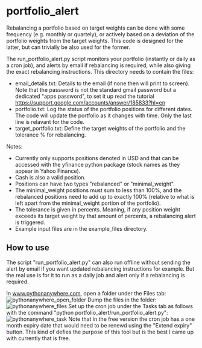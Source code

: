 # portfolio_alert

Rebalancing a portfolio based on target weights can be done with some frequency (e.g. monthly or quartely), or actively based on a deviation of the portfolio weights from the target weights. This code is designed for the latter, but can trivially be also used for the former.  

The run_portfolio_alert.py script monitors your portfolio (instantly or daily as a cron job), and alerts by email if rebalancing is required, while also giving the exact rebalancing instructions.
This directory needs to contain the files:
- email_details.txt: Details to the email (if none then will print to screen). Note that the password is not the standard gmail password but a dedicated "apps password", to set it up read the
    tutorial https://support.google.com/accounts/answer/185833?hl=en
- portfolio.txt: Log the status of the portfolio positions for different dates. The code will update the portfolio as it changes with time. Only the last line is relavant for the code.
- target_portfolio.txt: Define the target weights of the portfolio and the tolerance % for rebalancing.

Notes:

- Currently only supports positions denoted in USD and that can be accessed with the yfinance python package (stock names as they appear in Yahoo Finance).
- Cash is also a valid position.
- Positions can have two types "rebalanced" or "minimal_weight". 
- The minimal_weight positions must sum to less than 100%, and the rebalanced positions need to add up to exactly 100% (relative to what is left apart from the minimal_weight portion of the portfolio).
- The tolerance is given in percents. Meaning, if any position weight exceeds its target weight by that amount of percents, a rebalancing alert is triggered.
- Example input files are in the example_files directory.

## How to use

The script "run_portfolio_alert.py" can also run offline without sending the alert by email if you want updated rebalancing instructions for example. But the real use is for it to run as a daily job and alert only if a rebalancing is required.

In www.pythonanywhere.com, open a folder under the Files tab:
![pythonanywhere_open_folder](https://github.com/talmiller2/portfolio_alert/assets/47818469/347dc8b9-f6c9-4d79-bf24-c69eaf4c0910)
Dump the files in the folder:
![pythonanywhere_files](https://github.com/talmiller2/portfolio_alert/assets/47818469/6780b1a8-0a34-4a59-8410-2b6b10c0cee5)
Set up the cron job under the Tasks tab as follows with the command "python portfolio_alert/run_portfolio_alert.py":
![pythonanywhere_task](https://github.com/talmiller2/portfolio_alert/assets/47818469/fcc99abf-ca12-4ac0-aeeb-e8fb280db1b9)
Note that in the free version the cron job has a one month expiry date that would need to be renewd using the "Extend expiry" button. This kind of defies the purpose of this tool but is the best I came up with currently that is free.

